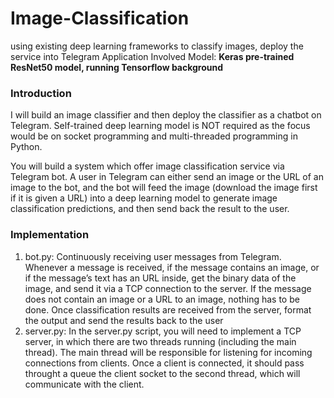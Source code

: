 # Image-Classification
using existing deep learning frameworks to classify images, deploy the service into Telegram Application
Involved Model: **Keras pre-trained ResNet50 model, running Tensorflow background**

### Introduction
I will build an image classifier and then deploy the classifier as a chatbot on Telegram. Self-trained deep learning model is NOT required as the focus would be on socket programming and multi-threaded programming in Python.

You will build a system which offer image classification service via Telegram bot. A user in Telegram can either send an image or the URL of an image to the bot, and the bot will feed the image (download the image first if it is given a URL) into a deep learning model to generate image classification predictions, and then send back the result to the user.

### Implementation
1. bot.py: Continuously receiving user messages from Telegram. Whenever a message is received, if the message contains an image, or if the message’s text has an URL inside, get the binary data of the image, and send it via a TCP connection to the server. If the message does not contain an image or a URL to an image, nothing has to be done. Once classification results are received from the server, format the output and send the results back to the user
2. server.py: In the server.py script, you will need to implement a TCP server, in which there are two threads running (including the main thread). The main thread will be responsible for listening for incoming connections from clients. Once a client is connected, it should pass throught a queue the client socket to the second thread, which will communicate with the client.


